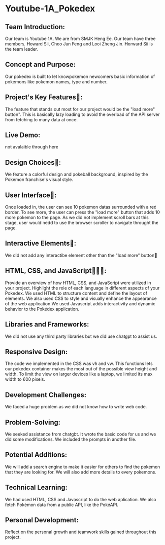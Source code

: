# Youtube-1A_Pokedex
Team Introduction:
------------------
 Our team is Youtube 1A. We are from SMJK Heng Ee. Our team have three members, Howard Sii, Choo Jun Feng and Looi Zheng Jin. Horward Sii is the team leader.

Concept and Purpose: 
--------------------
Our pokedex is built to let knowpokemon newcomers  basic information of pokemons like pokemon names, type and number.

Project's Key Features🔑:
-------------------------
The feature that stands out most for our project would be the "load more" button". This is basically lazy loading to avoid the overload of the API server from fetching to many data at once.

Live Demo:
----------
not avalaible through here

Design Choices🎨:
-----------------
We feature a colorful design and pokeball background, inspired by the Pokemon franchise's visual style.

User Interface📱:
------------------
Once loaded in, the user can see 10 pokemon datas surrounded with a red border. To see more, the user can press the "load more" button that adds 10 more pokemon to the page. As we did not implement scroll bars at this stage, user would nedd to use the browser scroller to navigate throught the page.

Interactive Elements👋:
------------------------
We did not add any interactibe element other than the "load more" button😬

HTML, CSS, and JavaScript👨🏻‍💻:
-----------------------------
 Provide an overview of how HTML, CSS, and JavaScript were utilized in your project. Highlight the role of each language in different aspects of your Pokedex.
 We used HTML to structure content and define the layout of elements. We also used CSS to style and visually enhance the appearance of the web application.We used Javascript adds interactivity and dynamic behavior to the Pokédex application.

Libraries and Frameworks:
-------------------------
 We did not use any third party libraries but we did use chatgpt to assist us.

Responsive Design:
------------------
The code we implemented in the CSS was vh and vw. This functions lets our pokedex container makes the most out of the possible view height and width. To limit the view on larger devices like a laptop, we limited its max width to 600 pixels.

Development Challenges: 
-----------------------
We faced a huge problem as we did not know how to write web code.

Problem-Solving: 
----------------
We seeked assistance from chatgbt. It wrote the basic code for us and we did some modifications. We included the prompts in another file.

Potential Additions:
--------------------
 We will add a search engine to make it easier for others to find the pokemon that they are looking for. We will also add more details to every pokemons.

Technical Learning: 
-------------------
We had used HTML, CSS and Javascript to do the web aplication. We also fetch Pokémon data from a public API, like the PokéAPI.

Personal Development: 
---------------------
Reflect on the personal growth and teamwork skills gained throughout this project.

